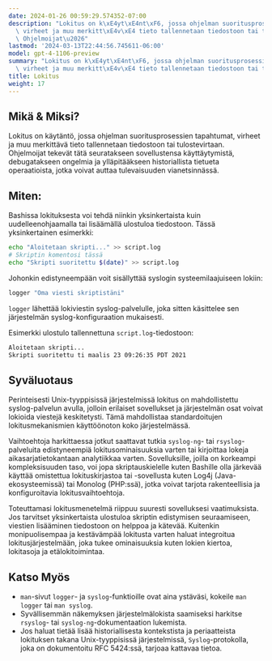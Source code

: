 ```yaml
---
date: 2024-01-26 00:59:29.574352-07:00
description: "Lokitus on k\xE4yt\xE4nt\xF6, jossa ohjelman suoritusprosessien tapahtumat,\
  \ virheet ja muu merkitt\xE4v\xE4 tieto tallennetaan tiedostoon tai tulostevirtaan.\
  \ Ohjelmoijat\u2026"
lastmod: '2024-03-13T22:44:56.745611-06:00'
model: gpt-4-1106-preview
summary: "Lokitus on k\xE4yt\xE4nt\xF6, jossa ohjelman suoritusprosessien tapahtumat,\
  \ virheet ja muu merkitt\xE4v\xE4 tieto tallennetaan tiedostoon tai tulostevirtaan."
title: Lokitus
weight: 17
---
```


## Mikä & Miksi?

Lokitus on käytäntö, jossa ohjelman suoritusprosessien tapahtumat, virheet ja muu merkittävä tieto tallennetaan tiedostoon tai tulostevirtaan. Ohjelmoijat tekevät tätä seuratakseen sovellustensa käyttäytymistä, debugatakseen ongelmia ja ylläpitääkseen historiallista tietueta operaatioista, jotka voivat auttaa tulevaisuuden vianetsinnässä.

## Miten:

Bashissa lokituksesta voi tehdä niinkin yksinkertaista kuin uudelleenohjaamalla tai lisäämällä ulostuloa tiedostoon. Tässä yksinkertainen esimerkki:

```Bash
echo "Aloitetaan skripti..." >> script.log
# Skriptin komentosi tässä
echo "Skripti suoritettu $(date)" >> script.log
```

Johonkin edistyneempään voit sisällyttää syslogin systeemilaajuiseen lokiin:

```Bash
logger "Oma viesti skriptistäni"
```

`logger` lähettää lokiviestin syslog-palvelulle, joka sitten käsittelee sen järjestelmän syslog-konfiguraation mukaisesti.

Esimerkki ulostulo tallennettuna `script.log`-tiedostoon:

```Bash
Aloitetaan skripti...
Skripti suoritettu ti maalis 23 09:26:35 PDT 2021
```

## Syväluotaus

Perinteisesti Unix-tyyppisissä järjestelmissä lokitus on mahdollistettu syslog-palvelun avulla, jolloin erilaiset sovellukset ja järjestelmän osat voivat lokioida viestejä keskitetysti. Tämä mahdollistaa standardoitujen lokitusmekanismien käyttöönoton koko järjestelmässä.

Vaihtoehtoja harkittaessa jotkut saattavat tutkia `syslog-ng`- tai `rsyslog`-palveluita edistyneempiä lokitusominaisuuksia varten tai kirjoittaa lokeja aikasarjatietokantaan analytiikkaa varten. Sovelluksille, joilla on korkeampi kompleksisuuden taso, voi jopa skriptauskielelle kuten Bashille olla järkevää käyttää omistettua lokituskirjastoa tai -sovellusta kuten Log4j (Java-ekosysteemissä) tai Monolog (PHP:ssä), jotka voivat tarjota rakenteellisia ja konfiguroitavia lokitusvaihtoehtoja.

Toteuttamasi lokitusmenetelmä riippuu suuresti sovelluksesi vaatimuksista. Jos tarvitset yksinkertaista ulostuloa skriptin edistymisen seuraamiseen, viestien lisääminen tiedostoon on helppoa ja kätevää. Kuitenkin monipuolisempaa ja kestävämpää lokitusta varten haluat integroitua lokitusjärjestelmään, joka tukee ominaisuuksia kuten lokien kiertoa, lokitasoja ja etälokitoimintaa.

## Katso Myös

- `man`-sivut `logger`- ja `syslog`-funktioille ovat aina ystäväsi, kokeile `man logger` tai `man syslog`.
- Syvällisemmän näkemyksen järjestelmälokista saamiseksi harkitse `rsyslog`- tai `syslog-ng`-dokumentaation lukemista.
- Jos haluat tietää lisää historiallisesta kontekstista ja periaatteista lokituksen takana Unix-tyyppisissä järjestelmissä, `Syslog`-protokolla, joka on dokumentoitu RFC 5424:ssä, tarjoaa kattavaa tietoa.
